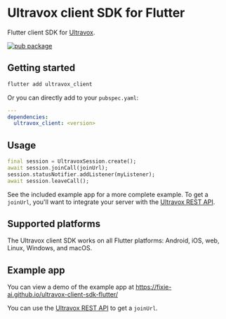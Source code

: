 # Ultravox client SDK for Flutter
Flutter client SDK for [Ultravox](https://ultravox.ai).

[![pub package](https://img.shields.io/pub/v/ultravox_client?label=ultravox_client&color=orange)](https://pub.dev/packages/ultravox_client)

## Getting started

```bash
flutter add ultravox_client
```

Or you can directly add to your `pubspec.yaml`:

```yaml
---
dependencies:
  ultravox_client: <version>
```

## Usage

```dart
final session = UltravoxSession.create();
await session.joinCall(joinUrl);
session.statusNotifier.addListener(myListener);
await session.leaveCall();
```

See the included example app for a more complete example. To get a `joinUrl`, you'll want to integrate your server with the [Ultravox REST API](https://fixie-ai.github.io/ultradox/).

## Supported platforms

The Ultravox client SDK works on all Flutter platforms: Android, iOS, web, Linux, Windows, and macOS.

## Example app

You can view a demo of the example app at https://fixie-ai.github.io/ultravox-client-sdk-flutter/

You can use the [Ultravox REST API](https://fixie-ai.github.io/ultradox/) to get a `joinUrl`.
